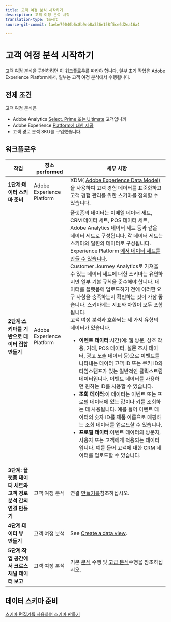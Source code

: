 ```yaml
---
title: 고객 여정 분석 시작하기
description: 고객 여정 분석 시작
translation-type: tm+mt
source-git-commit: 1aebe79040b6c8b9eb8a336e158f5ce6d2ea16a4

---
```



# 고객 여정 분석 시작하기

고객 여정 분석을 구현하려면 이 워크플로우를 따라야 합니다. 일부 초기 작업은 Adobe Experience Platform에서, 일부는 고객 여정 분석에서 수행됩니다.

## 전제 조건

고객 여정 분석은

* Adobe Analytics [Select, Prime 또는 Ultimate](https://www.adobe.com/analytics/compare-adobe-analytics-packages.html) 고객입니까
* Adobe Experience [Platform에 대한 제공](https://www.adobe.com/experience-platform.html)
* 고객 경로 분석 SKU를 구입했습니다.

## 워크플로우

| 작업 | 장소 performed | 세부 사항 |
|---|---|---|
| **1단계:데이터 스키마 준비** | Adobe Experience Platform | XDM( [Adobe Experience Data Model)](https://www.adobe.io/apis/experienceplatform/home/xdm.html) 을 사용하여 고객 경험 데이터를 표준화하고 고객 경험 관리를 위한 스키마를 정의할 수 있습니다. |
| **2단계:스키마를 기반으로 데이터 집합 만들기** | Adobe Experience Platform | 플랫폼의 데이터는 이메일 데이터 세트, CRM 데이터 세트, POS 데이터 세트, Adobe Analytics 데이터 세트 등과 같은 데이터 세트로 구성됩니다. 각 데이터 세트는 스키마와 일련의 데이터로 구성됩니다. Experience Platform [에서 데이터 세트를 만들 수 있습니다](https://www.adobe.io/apis/experienceplatform/home/tutorials/alltutorials.html#!api-specification/markdown/narrative/tutorials/creating_a_dataset_tutorial/creating_a_dataset_tutorial.md).<br>Customer Journey Analytics로 가져올 수 있는 데이터 세트에 대한 스키마는 유연하지만 일부 기본 규칙을 준수해야 합니다. 데이터를 플랫폼에 업로드하기 전에 이러한 요구 사항을 충족하는지 확인하는 것이 가장 좋습니다. 스키마에는 지표와 차원이 모두 포함됩니다.<br>고객 여정 분석과 호환되는 세 가지 유형의 데이터가 있습니다.<ul><li>**이벤트 데이터**:시간(예: 웹 방문, 상호 작용, 거래, POS 데이터, 설문 조사 데이터, 광고 노출 데이터 등)으로 이벤트를 나타내는 데이터 고객 ID 또는 쿠키 ID와 타임스탬프가 있는 일반적인 클릭스트림 데이터입니다. 이벤트 데이터를 사용하면 원하는 ID를 사용할 수 있습니다.</li><li>**조회 데이터**:이 데이터는 이벤트 또는 프로필 데이터에 있는 값이나 키를 조회하는 데 사용됩니다. 예를 들어 이벤트 데이터의 숫자 ID를 제품 이름으로 매핑하는 조회 데이터를 업로드할 수 있습니다.</li><li>**프로필 데이터**:이벤트 데이터의 방문자, 사용자 또는 고객에게 적용되는 데이터입니다. 예를 들어 고객에 대한 CRM 데이터를 업로드할 수 있습니다.</li></ul> |
| **3단계: 플랫폼 데이터 세트와 고객 경로 분석 간의 연결 만들기** | 고객 여정 분석 | 연결 [만들기를](/help/connections/create-connection.md)참조하십시오. |
| **4단계:데이터 뷰 만들기** | 고객 여정 분석 | See [Create a data view](/help/data-views/create-dataview.md). |
| **5단계:작업 공간에서 크로스채널 데이터 보고** | 고객 여정 분석 | 기본 [분석](/help/projects/perform-basic-analysis.md) 수행 및 [고급 분석](/help/projects/perform-adv-analysis.md)수행을 참조하십시오. |

## 데이터 스키마 준비

[스키마 편집기를 사용하여 스키마 만들기](https://www.adobe.io/apis/experienceplatform/home/tutorials/alltutorials.html#!api-specification/markdown/narrative/tutorials/schema_editor_tutorial/schema_editor_tutorial.md)


